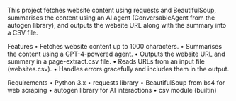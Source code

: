 This project fetches website content using requests and BeautifulSoup, summarises the content using an AI agent (ConversableAgent from the autogen library), and outputs the website URL along with the summary into a CSV file.

Features
	•	Fetches website content up to 1000 characters.
	•	Summarises the content using a GPT-4-powered agent.
	•	Outputs the website URL and summary in a page-extract.csv file.
	•	Reads URLs from an input file (websites.csv).
	•	Handles errors gracefully and includes them in the output.

Requirements
	•	Python 3.x
	•	requests library
	•	BeautifulSoup from bs4 for web scraping
	•	autogen library for AI interactions
	•	csv module (builtin)

